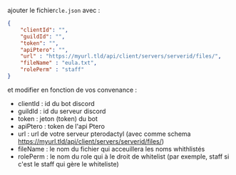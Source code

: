 ajouter le fichier`cle.json` avec :
```json
{
    "clientId": "",
    "guildId": "",
    "token": "", 
    "apiPtero": "",
    "url" : "https://myurl.tld/api/client/servers/serverid/files/",
    "fileName" : "eula.txt",
    "rolePerm" : "staff"
}
```

et modifier en fonction de vos convenance :

- clientId : id du bot discord
- guildId : id du serveur discord
- token : jeton (token) du bot
- apiPtero : token de l'api Ptero
- url : url de votre serveur pterodactyl (avec comme schema https://myurl.tld/api/client/servers/serverid/files/)
- fileName : le nom du fichier qui acceuillera les noms whithlistés
- rolePerm : le nom du role qui à le droit de whitelist (par exemple, staff si c'est le staff qui gère le whiteliste)
